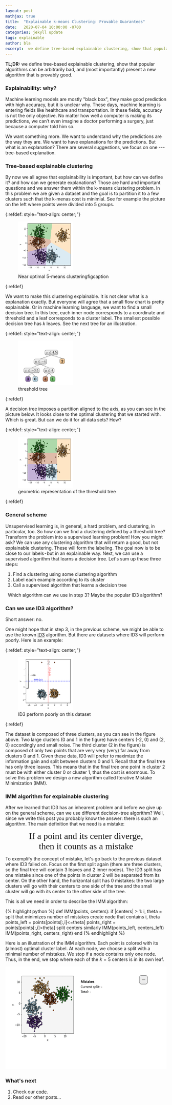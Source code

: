 ```yaml
---
layout: post
mathjax: true
title:  "Explainable k-means Clustering: Provable Guarantees"
date:   2020-07-04 10:00:00 -0700
categories: jekyll update
tags: explainable
author: bla
excerpt:  we define tree-based explainable clustering, show that popular algorithms can be arbitrarily bad, and present a new algorithm that is provably good.
---
```


**TL;DR:** we define tree-based explainable clustering, show that popular algorithms can be arbitrarily bad, and (most importantly) present a new algorithm that is provably good.

### Explainability: why?

Machine learning models are mostly "black box", they make good prediction with high accuracy, but it is unclear why. These days,  machine learning is entering fields like healthcare and transportation. In these fields, accuracy is not the only objective. No matter how well a computer is making its predictions, we can’t even imagine a doctor performing a surgery, just because a computer told him so. 

We want something more. We want to understand why the predictions are the way they are.  We want to have explanations for the predictions. But what is an explanation? There are several suggestions, we focus on one --- tree-based explanation.

### Tree-based explainable clustering
By now we all agree that explainability is important, but how can we define it? and how can we generate explanations? Those are hard and important questions and we answer them within the k-means clustering problem. In this problem we are given a dataset and the goal is to partition it to a few clusters such that the k-menas cost is minimial. See for example the picture on the left where points were divided into 5 groups. 

{:refdef: style="text-align: center;"}
<figure class="image">
  <img src="/assets/2020-06-06/intro_IMM_blog_pic_1.png" width="40%" style="margin: 0 auto">
  <figcaption>
    Near optimal 5-means clusteringfigcaption
  </figcaption>
</figure>
{:refdef}

We want to make this clustering explainable. It is not clear what is a explanation exactly. But everyone will agree that a small flow chart is pretty explainable. Or in machine learning language, we want to find a small decision tree. In this tree, each inner node corresponds to a coordinate and threshold and a leaf corresponds to a cluster label. The smallest possible decision tree has $k$ leaves. See the next tree for an illustration. 

{:refdef: style="text-align: center;"}
<figure class="image">
  <img src="/assets/2020-06-06/intro_IMM_blog_pic_2.png" width="40%" style="margin: 0 auto">
  <figcaption>
    threshold tree
  </figcaption>
</figure>
{:refdef}

A decision tree imposes a partition aligned to the axis, as you can see in the picture below. It looks close to the optimal clustering that we started with. Which is great. But can we do it for all data sets? How?

{:refdef: style="text-align: center;"}
<figure class="image">
  <img src="/assets/2020-06-06/intro_IMM_blog_pic_3.png" width="40%" style="margin: 0 auto">
  <figcaption>
    geometric representation of the threshold tree
  </figcaption>
</figure>
{:refdef}

### General scheme 
Unsupervised learning is, in general, a hard problem, and clustering, in particular, too. So how can we find a clustering defined by a threshold tree? Transform the problem into a supervised learning problem! How you might ask? We can use any clustering algorithm that will return a good, but not explainable clustering. These will form the labeling. The goal now is to be close to our labels - but in an explainable way. Next, we can use a supervised algorithm that learns a decision tree. Let's sum up these three steps:
1. Find a clustering using some clustering algorithm
2. Label each example according to its cluster
3. Call a supervised algorithm that learns a decision tree

 
Which algorithm can we use in step 3? Maybe the popular ID3 algorithm? 

### Can we use ID3 algorithm? 
Short answer: no.  

One might hope that in step 3, in the previous scheme, we might be able to use the known [ID3](https://link.springer.com/content/pdf/10.1007/BF00116251.pdf) algorithm. But there are datasets where ID3 will perform poorly. Here is an example: 

{:refdef: style="text-align: center;"}
<figure class="image">
  <img src="/assets/2020-06-06/intro_IMM_blog_pic_4.png" width="40%" style="margin: 0 auto">
  <figcaption>
    ID3 perform poorly on this dataset
  </figcaption>
</figure>
{:refdef}

The dataset is composed of three clusters, as you can see in the figure above. Two large clusters (0 and 1 in the figure) have centers (-2, 0) and (2, 0) accordingly and small noise. The third cluster (2 in the figure) is composed of only two points that are very very (very) far away from clusters 0 and 1. Given these data, ID3 will prefer to maximize the information gain and split between clusters 0 and 1. Recall that the final tree has only three leaves. This means that in the final tree one point in cluster 2 must be with either cluster 0 or cluster 1, thus the cost is enormous.
To solve this problem we design a new algorithm called Iterative Mistake Minimization (IMM). 

### IMM algorithm for explainable clustering
After we learned that ID3 has an inhearent problem and before we give up on the general scheme, can we use  different decision-tree algorithm?  Well, since we write this post you probably know the answer: there is such an algorithm.
The main definition that we need is a mistake:

<center>
<span style="font-family:Papyrus; font-size:2em;align-self: center;">If a point and its center diverge,
 <br> then it counts as a mistake</span>
</center>

To exemplify the concept of mistake, let's go back to the previous dataset where ID3 failed on. Focus on the first split again (there are three clusters, so the final tree will contain 3 leaves and 2 inner nodes). The ID3 split has one mistake since one of the points in cluster 2 will be separated from its center. On the other hand, the horizontal split has $0$ mistakes: the two large clusters will go with their centers to one side of the tree and the small cluster will go with its center to the other side of the tree.  

This is all we need in order to describe the IMM algorithm:

{% highlight python %}
def IMM(points, centers):
  if |centers| > 1:
    i, theta = split that minimizes number of mistakes
    create node that contains i, theta
    points_left = points[points[:,i]<=theta]
    points_right = points[points[:,i]>theta]
    split centers similarly 
  IMM(points_left, centers_left)
  IMM(points_right, centers_right)
end
{% endhighlight %}

Here is an illustration of the IMM algorithm. Each point is colored with its (almost) optimal cluster label. At each node, we choose a split with a minimal number of mistakes. We stop if a node contains only one node. Thus, in the end, we stop where each of the $k=5$ centers is in its own leaf. 
<center>
<img src="/assets/2020-06-06/imm_example_slow.gif" width="600" height="320" />
</center>

### What's next
1. Check our [code](https://github.com/navefr/ExKMC).
2. Read our other posts... 